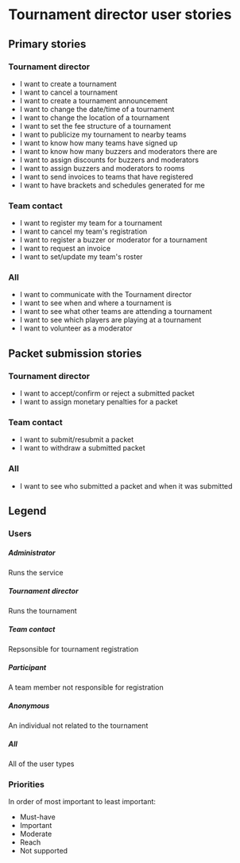 # Tournament director user stories

## Primary stories
### Tournament director
- I want to create a tournament
- I want to cancel a tournament
- I want to create a tournament announcement
- I want to change the date/time of a tournament
- I want to change the location of a tournament
- I want to set the fee structure of a tournament
- I want to publicize my tournament to nearby teams
- I want to know how many teams have signed up
- I want to know how many buzzers and moderators there are
- I want to assign discounts for buzzers and moderators
- I want to assign buzzers and moderators to rooms
- I want to send invoices to teams that have registered
- I want to have brackets and schedules generated for me

### Team contact
- I want to register my team for a tournament
- I want to cancel my team's registration
- I want to register a buzzer or moderator for a tournament
- I want to request an invoice
- I want to set/update my team's roster

### All
- I want to communicate with the Tournament director
- I want to see when and where a tournament is
- I want to see what other teams are attending a tournament
- I want to see which players are playing at a tournament
- I want to volunteer as a moderator

## Packet submission stories
### Tournament director
- I want to accept/confirm or reject a submitted packet
- I want to assign monetary penalties for a packet

### Team contact
- I want to submit/resubmit a packet
- I want to withdraw a submitted packet

### All
- I want to see who submitted a packet and when it was submitted

## Legend
### Users

##### Administrator
Runs the service

##### Tournament director
Runs the tournament

##### Team contact
Repsonsible for tournament registration

##### Participant
A team member not responsible for registration

##### Anonymous
An individual not related to the tournament

##### All
All of the user types

### Priorities
In order of most important to least important:

- Must-have
- Important
- Moderate
- Reach
- Not supported
